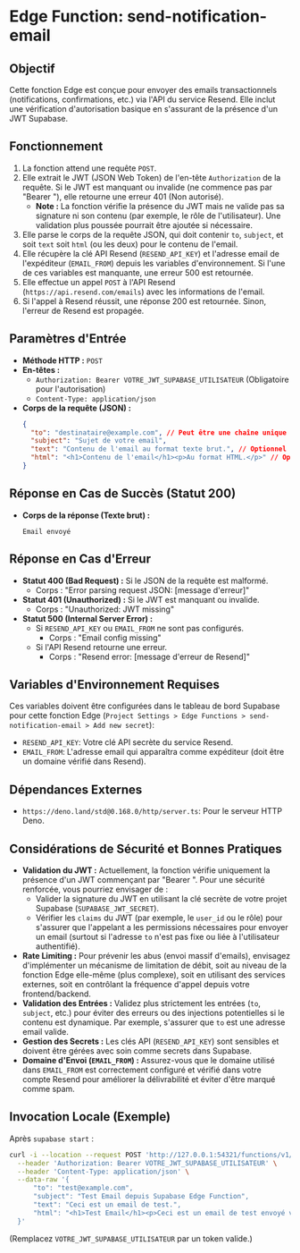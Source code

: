 # Edge Function: send-notification-email

## Objectif

Cette fonction Edge est conçue pour envoyer des emails transactionnels (notifications, confirmations, etc.) via l'API du service Resend. Elle inclut une vérification d'autorisation basique en s'assurant de la présence d'un JWT Supabase.

## Fonctionnement

1.  La fonction attend une requête `POST`.
2.  Elle extrait le JWT (JSON Web Token) de l'en-tête `Authorization` de la requête. Si le JWT est manquant ou invalide (ne commence pas par "Bearer "), elle retourne une erreur 401 (Non autorisé).
    *   **Note :** La fonction vérifie la présence du JWT mais ne valide pas sa signature ni son contenu (par exemple, le rôle de l'utilisateur). Une validation plus poussée pourrait être ajoutée si nécessaire.
3.  Elle parse le corps de la requête JSON, qui doit contenir `to`, `subject`, et soit `text` soit `html` (ou les deux) pour le contenu de l'email.
4.  Elle récupère la clé API Resend (`RESEND_API_KEY`) et l'adresse email de l'expéditeur (`EMAIL_FROM`) depuis les variables d'environnement. Si l'une de ces variables est manquante, une erreur 500 est retournée.
5.  Elle effectue un appel `POST` à l'API Resend (`https://api.resend.com/emails`) avec les informations de l'email.
6.  Si l'appel à Resend réussit, une réponse 200 est retournée. Sinon, l'erreur de Resend est propagée.

## Paramètres d'Entrée

-   **Méthode HTTP :** `POST`
-   **En-têtes :**
    -   `Authorization: Bearer VOTRE_JWT_SUPABASE_UTILISATEUR` (Obligatoire pour l'autorisation)
    -   `Content-Type: application/json`
-   **Corps de la requête (JSON) :**
    ```json
    {
      "to": "destinataire@example.com", // Peut être une chaîne unique ou un tableau de chaînes pour plusieurs destinataires
      "subject": "Sujet de votre email",
      "text": "Contenu de l'email au format texte brut.", // Optionnel si html est fourni
      "html": "<h1>Contenu de l'email</h1><p>Au format HTML.</p>" // Optionnel si text est fourni
    }
    ```

## Réponse en Cas de Succès (Statut 200)

-   **Corps de la réponse (Texte brut) :**
    ```
    Email envoyé
    ```

## Réponse en Cas d'Erreur

-   **Statut 400 (Bad Request) :** Si le JSON de la requête est malformé.
    -   Corps : "Error parsing request JSON: [message d'erreur]"
-   **Statut 401 (Unauthorized) :** Si le JWT est manquant ou invalide.
    -   Corps : "Unauthorized: JWT missing"
-   **Statut 500 (Internal Server Error) :**
    -   Si `RESEND_API_KEY` ou `EMAIL_FROM` ne sont pas configurés.
        -   Corps : "Email config missing"
    -   Si l'API Resend retourne une erreur.
        -   Corps : "Resend error: [message d'erreur de Resend]"

## Variables d'Environnement Requises

Ces variables doivent être configurées dans le tableau de bord Supabase pour cette fonction Edge (`Project Settings > Edge Functions > send-notification-email > Add new secret`):

-   `RESEND_API_KEY`: Votre clé API secrète du service Resend.
-   `EMAIL_FROM`: L'adresse email qui apparaîtra comme expéditeur (doit être un domaine vérifié dans Resend).

## Dépendances Externes

-   `https://deno.land/std@0.168.0/http/server.ts`: Pour le serveur HTTP Deno.

## Considérations de Sécurité et Bonnes Pratiques

-   **Validation du JWT :** Actuellement, la fonction vérifie uniquement la présence d'un JWT commençant par "Bearer ". Pour une sécurité renforcée, vous pourriez envisager de :
    *   Valider la signature du JWT en utilisant la clé secrète de votre projet Supabase (`SUPABASE_JWT_SECRET`).
    *   Vérifier les `claims` du JWT (par exemple, le `user_id` ou le rôle) pour s'assurer que l'appelant a les permissions nécessaires pour envoyer un email (surtout si l'adresse `to` n'est pas fixe ou liée à l'utilisateur authentifié).
-   **Rate Limiting :** Pour prévenir les abus (envoi massif d'emails), envisagez d'implémenter un mécanisme de limitation de débit, soit au niveau de la fonction Edge elle-même (plus complexe), soit en utilisant des services externes, soit en contrôlant la fréquence d'appel depuis votre frontend/backend.
-   **Validation des Entrées :** Validez plus strictement les entrées (`to`, `subject`, etc.) pour éviter des erreurs ou des injections potentielles si le contenu est dynamique. Par exemple, s'assurer que `to` est une adresse email valide.
-   **Gestion des Secrets :** Les clés API (`RESEND_API_KEY`) sont sensibles et doivent être gérées avec soin comme secrets dans Supabase.
-   **Domaine d'Envoi (`EMAIL_FROM`) :** Assurez-vous que le domaine utilisé dans `EMAIL_FROM` est correctement configuré et vérifié dans votre compte Resend pour améliorer la délivrabilité et éviter d'être marqué comme spam.

## Invocation Locale (Exemple)

Après `supabase start` :

```bash
curl -i --location --request POST 'http://127.0.0.1:54321/functions/v1/send-notification-email' \
  --header 'Authorization: Bearer VOTRE_JWT_SUPABASE_UTILISATEUR' \
  --header 'Content-Type: application/json' \
  --data-raw '{
      "to": "test@example.com",
      "subject": "Test Email depuis Supabase Edge Function",
      "text": "Ceci est un email de test.",
      "html": "<h1>Test Email</h1><p>Ceci est un email de test envoyé via Resend.</p>"
  }'
```
(Remplacez `VOTRE_JWT_SUPABASE_UTILISATEUR` par un token valide.)

